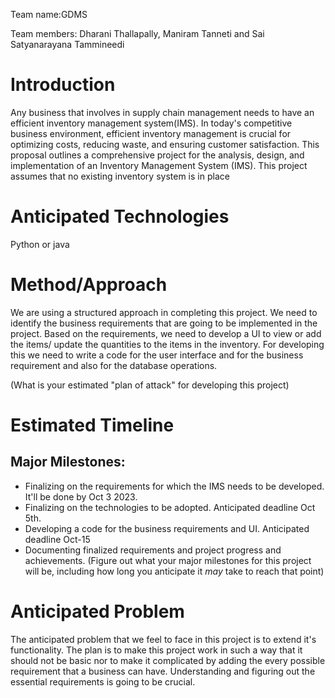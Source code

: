 Team name:GDMS

Team members: Dharani Thallapally, Maniram Tanneti and Sai Satyanarayana 
Tammineedi

# Introduction

Any business that involves in supply chain management needs to have an 
efficient inventory management system(IMS). In today's competitive 
business environment, efficient inventory 
management is crucial for optimizing costs, reducing waste, and ensuring 
customer satisfaction. This proposal outlines a comprehensive project for 
the analysis, design, and implementation of an Inventory Management System 
(IMS). This project assumes that no existing inventory system is in place

# Anticipated Technologies

Python or java

# Method/Approach
We are using a structured approach in completing this project. We need 
to identify the business requirements that are going to be implemented 
in the project. Based on the requirements, we need to develop a UI to view 
or add the items/ update the quantities to the items in the inventory. For 
developing this we need to write a code for the user interface and for the 
business requirement and also for the database operations.

(What is your estimated "plan of attack" for developing this project)

# Estimated Timeline

## Major Milestones:
- Finalizing on the requirements for which the IMS needs to be developed. 
It'll be done by Oct 3 2023.
- Finalizing on the technologies to be adopted. Anticipated deadline Oct 
5th.
- Developing a code for the business requirements and UI. Anticipated 
deadline Oct-15
- Documenting finalized requirements and project progress and 
achievements.
(Figure out what your major milestones for this project will be, including how long you anticipate it *may* take to reach that point)

# Anticipated Problem

The anticipated problem that we feel to face in this project is to extend 
it's functionality. The plan is to make this project work in such a way 
that it should  not be basic nor to make it complicated by adding the 
every possible requirement that a business can have. Understanding and 
figuring out the essential requirements is going to be crucial.
